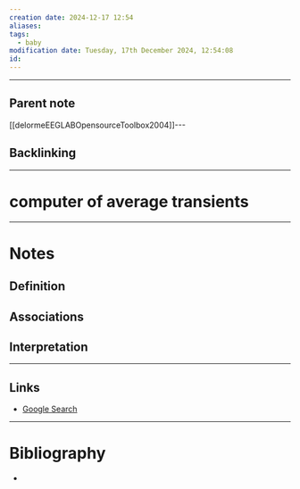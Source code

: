 ```yaml
---
creation date: 2024-12-17 12:54
aliases: 
tags:
  - baby
modification date: Tuesday, 17th December 2024, 12:54:08
id:
---
```

---

## Parent note
[[delormeEEGLABOpensourceToolbox2004]]---
## Backlinking


---
# computer of average transients


---
# Notes

## Definition

## Associations

## Interpretation

---
## Links
- [Google Search](https://www.google.com/search?q=computer+of+average+transients)

---
# Bibliography
+ 